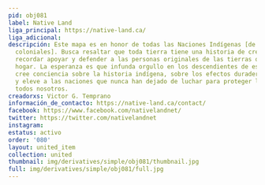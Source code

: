 ```yaml
---
pid: obj081
label: Native Land
liga_principal: https://native-land.ca/
liga_adicional: 
descripción: Este mapa es en honor de todas las Naciones Indígenas [de los estados
  coloniales]. Busca resaltar que toda tierra tiene una historia de creación y debemos
  recordar apoyar y defender a las personas originales de las tierras que llamamos
  hogar. La esperanza es que infunda orgullo en los descendientes de estas personas,
  cree conciencia sobre la historia indígena, sobre los efectos duraderos del colonialismo
  y eleve a las naciones que nunca han dejado de luchar para proteger la Tierra para
  todos nosotros.
creadorxs: Victor G. Temprano
información_de_contacto: https://native-land.ca/contact/
facebook: https://www.facebook.com/nativelandnet/
twitter: https://twitter.com/nativelandnet
instagram: 
estatus: activo
order: '080'
layout: united_item
collection: united
thumbnail: img/derivatives/simple/obj081/thumbnail.jpg
full: img/derivatives/simple/obj081/full.jpg
---
```

